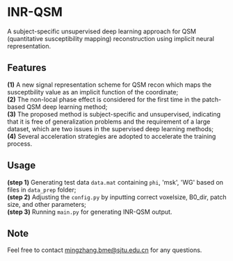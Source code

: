 # INR-QSM
A subject-specific unsupervised deep learning approach for QSM (quantitative susceptibility mapping) reconstruction using implicit neural representation.
## Features   
**(1)** A new signal representation scheme for QSM recon which maps the susceptbility value as an implicit function of the coordinate;  
**(2)** The non-local phase effect is considered for the first time in the patch-based QSM deep learning method;  
**(3)** The proposed method is subject-specific and unsupervised, indicating that it is free of generalization problems and the requirement of a large dataset, which are two issues in the supervised deep learning methods;  
**(4)** Several acceleration strategies are adopted to accelerate the training process.

## Usage
**(step 1)** Generating test data `data.mat` containing `phi`, 'msk', 'WG' based on files in `data_prep` folder;  
**(step 2)** Adjusting the `config.py` by inputting correct voxelsize, B0_dir, patch size, and other parameters;  
**(step 3)** Running `main.py` for generating INR-QSM output.

## Note
Feel free to contact mingzhang.bme@sjtu.edu.cn for any questions.


